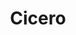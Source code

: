 ---
title: "Cicero"
hashtag: "cicero"
tags:
  - Roman
  - Philosopher
  - Writer
  - Orator
  - Human Being
---